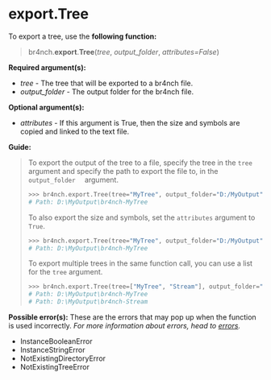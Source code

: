 # export.Tree

To export a tree, use the **following function:**

> br4nch.**export**.**Tree**(*tree*, *output_folder*, *attributes=False*)

**Required argument(s):**

- *tree* - The tree that will be exported to a br4nch file.
- *output_folder*  - The output folder for the br4nch file.

**Optional argument(s):**

- *attributes* - If this argument is True, then the size and symbols are copied and linked to the text file.

**Guide:**

> To export the output of the tree to a file, specify the tree in the `tree` argument and specify the path to export the file to, in the `output_folder  ` argument.
>
> ```python
> >>> br4nch.export.Tree(tree="MyTree", output_folder="D:/MyOutput")
> # Path: D:\MyOutput\br4nch-MyTree
> ```
>
> To also export the size and symbols, set the `attributes` argument to `True`.
>
> ```python
> >>> br4nch.export.Tree(tree="MyTree", output_folder="D:/MyOutput", attributes=True)
> # Path: D:\MyOutput\br4nch-MyTree
> ```
>
> To export multiple trees in the same function call, you can use a list for the `tree` argument.
>
> ```python
> >>> br4nch.export.Tree(tree=["MyTree", "Stream"], output_folder="D:/MyOutput")
> # Path: D:\MyOutput\br4nch-MyTree
> # Path: D:\MyOutput\br4nch-Stream
> ```

**Possible error(s):**
These are the errors that may pop up when the function is used incorrectly.
*For more information about errors, head to [errors](../../guides/errors.md).*

- InstanceBooleanError
- InstanceStringError
- NotExistingDirectoryError
- NotExistingTreeError

